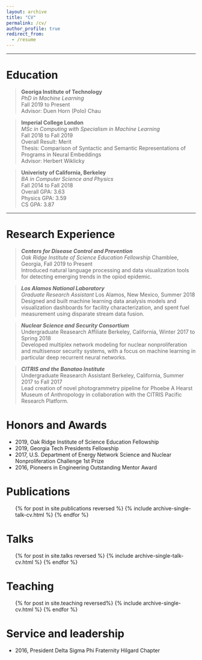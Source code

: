 ```yaml
---
layout: archive
title: "CV"
permalink: /cv/
author_profile: true
redirect_from:
  - /resume
---
```


---

# Education

> **Georiga Institute of Technology**  
> _PhD in Machine Learning_  
> Fall 2019 to Present  
> Advisor: Duen Horn (Polo) Chau

> **Imperial College London**  
> _MSc in Computing with Specialism in Machine Learning_  
> Fall 2018 to Fall 2019  
> Overall Result: Merit  
> Thesis: Comparison of Syntactic and Semantic Representations of Programs in Neural Embeddings  
> Advisor: Herbert Wiklicky

> **Univeristy of California, Berkeley**  
> _BA in Computer Science and Physics_  
> Fall 2014 to Fall 2018  
> Overall GPA: 3.63  
> Physics GPA: 3.59  
> CS GPA: 3.87

---

# Research Experience

> **_Centers for Disease Control and Prevention_**  
> _Oak Ridge Institute of Science Education Fellowship_
> Chamblee, Georgia, Fall 2019 to Present  
> Introduced natural language processing and data visualization tools for detecting emerging trends in the opiod epidemic.

> **_Los Alamos National Laboratory_**  
> _Graduate Research Assistant_
> Los Alamos, New Mexico, Summer 2018  
> Designed and built machine learning data analysis models and visualization dashboards for facility characterization, and spent fuel measurement using disparate stream data fusion.

> **_Nuclear Science and Security Consortium_**  
> Undergraduate Reasearch Affiliate
> Berkeley, California, Winter 2017 to Spring 2018  
> Developed multiplex network modeling for nuclear nonproliferation and multisensor security systems, with a focus on machine learning in particular deep recurrent neural networks.

> **_CITRIS and the Banatao Institute_**  
> Undergraduate Reasearch Assistant
> Berkeley, California, Summer 2017 to Fall 2017  
> Lead creation of novel photogrammetry pipeline for Phoebe A Hearst Museum of Anthropology in collaboration with the CITRIS Pacific Research Platform.

# Honors and Awards

- 2019, Oak Ridge Institute of Science Education Fellowship
- 2019, Georgia Tech Presidents Fellowship
- 2017, U.S. Department of Energy Network Science and Nuclear Nonproliferation Challenge 1st Prize
- 2016, Pioneers in Engineering Outstanding Mentor Award

# Publications

  <ul>{% for post in site.publications reversed %}
    {% include archive-single-talk-cv.html %}
  {% endfor %}</ul>

# Talks

  <ul>{% for post in site.talks reversed %}
    {% include archive-single-talk-cv.html %}
  {% endfor %}</ul>
  
Teaching
======
  <ul>{% for post in site.teaching reversed%}
    {% include archive-single-cv.html %}
  {% endfor %}</ul>
  
Service and leadership
======
- 2016, President Delta Sigma Phi Fraternity Hilgard Chapter
